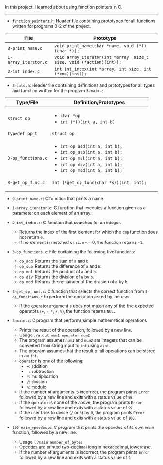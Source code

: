 In this project, I learned about using function pointers in C.

---

* `function_pointers.h`: Header file containing prototypes for all functions written for programs 0-2 of the project.

| File                 | Prototype                                                            |
| -------------------- | -------------------------------------------------------------------- |
| `0-print_name.c`     | `void print_name(char *name, void (*f)(char *));`                    |
| `1-array_iterator.c` | `void array_iterator(int *array, size_t size, void (*action)(int));` |
| `2-int_index.c`      | `int int_index(int *array, int size, int (*cmp)(int));`              |

* `3-calc.h`: Header file containing definitions and prototypes for all types and function written for the program `3-main.c`.

| Type/File          | Definition/Prototypes                                        |
| ------------------ | ------------------------------------------------------------ |
| `struct op`        | <ul><li>`char *op`</li><li>`int (*f)(int a, int b)`</li><ul> |
| `typedef op_t`     | `struct op`                                                  |
| `3-op_functions.c` | <ul><li>`int op_add(int a, int b);`</li><li>`int op_sub(int a, int b);`</li><li>`int op_mul(int a, int b);`</li><li>`int op_div(int a, int b);`</li><li>`int op_mod(int a, int b);`</li></ul>                                            |
| `3-get_op_func.c`  | `int (*get_op_func(char *s))(int, int);`                     |

---

* `0-print_name.c`: C function that prints a name.
* `1-array_iterator.c`: C function that executes a function given as a parameter on each element of an array.
* `2-int_index.c`: C function that searches for an integer.
  * Returns the index of the first element for which the `cmp` function does not return `0`.
  * If no element is matched or `size` <= 0, the function returns `-1`.

* `3-op_functions.c`: File containing the following five functions:
  * `op_add`: Returns the sum of `a` and `b`.
  * `op_sub`: Returns the difference of `a` and `b`.
  * `op_mul`: Returns the product of `a` and `b`.
  * `op_div`: Returns the division of `a` by `b`.
  * `op_mod`: Returns the remainder of the division of `a` by `b`.

* `3-get_op_func.c`: C function that selects the correct function from `3-op_functions.c` to perform the operation asked by the user.
  * If the operator argument `s` does not match any of the five expected operators (`+`, `-`, `*`, `/`, `%`), the function returns `NULL`.

* `3-main.c`: C program that performs simple mathematical operations.
  * Prints the result of the operation, followed by a new line.
  * Usage `./a.out num1 operator num2`
  * The program assumes `num1` and `num2` are integers that can be converted from string input to `int` using `atoi`.
  * The program assumes that the result of all operations can be stored in an `int`.
  * `operator` is one of the following:
    * `+`: addition
    * `-`: subtraction
    * `*`: multiplication
    * `/`: division
    * `%`: modulo
  * If the number of arguments is incorrect, the program prints `Error` followed by a new line and exits with a status value of `98`.
  * If the `operator` is none of the above, the program prints `Error` followed by a new line and exits with a status value of `99`.
  * If the user tries to divide (`/` or `%`) by `0`, the program prints `Error` followed by a new line and exits with a status value of `100`.

* `100-main_opcodes.c`: C program that prints the opcodes of its own main function, followed by a new line.
  * Usage: `./main number_of_bytes`
  * Opcodes are printed two-decimal long in hexadecimal, lowercase.
  * If the number of arguments is incorrect, the program prints `Error` followed by a new line and exits with a status value of `2`.
